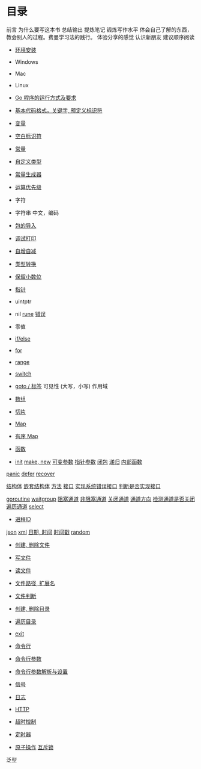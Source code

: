 # 目录

前言
  为什么要写这本书
    总结输出
    提炼笔记
    锻炼写作水平
    体会自己了解的东西，教会别人的过程。费曼学习法的践行。
    体验分享的感觉
    认识新朋友
  建议顺序阅读

- [环境安装](installation.md)
- Windows
- Mac
- Linux
- [Go 程序的运行方式及要求](buildandrun.md)
- [基本代码格式，关键字, 预定义标识符](basesyntaxandkeyword.md)
- [变量](variables.md)
- [空白标识符](blank_operator.md)
- [常量](const.md)
- [自定义类型](typedef.md)
- [常量生成器](iota.md)
- [运算优先级](operator_priority.md)
- 字符
- 字符串 中文，编码

- [包的导入](import.md)
- [调试打印](print.md)
- [自增自减](inc_and_dec.md)
- [类型转换](data_convert.md)
- [保留小数位](decimal.md)
- [指针](pointer.md)
- uintptr 
- nil
[rune](rune.md)
[错误](error.md)
- 零值

- [if/else](if_else.md)
- [for](for.md)
- [range](range.md)
- [switch](switch.md)
- [goto / 标签](goto.md)
可见性 (大写，小写)
作用域

- [数组](array.md)
- [切片](slice.md)
- [Map](map.md)
- [有序 Map](sorted_map.md)

- [函数](func.md)
- [init](init.md)
[make, new](make_with_new.md)
[可变参数](func_variadic_params.md)
[指针参数](func_pointer_params.md)
[闭包](func_closures.md)
[递归](func_recursion.md)
[内部函数](func_inner.md)

[panic](panic.md)
[defer](defer.md) 
[recover](recover.md)

[结构体](struct.md)
[嵌套结构体](struct_embedding.md)
[方法](methods.md)
[接口](interface.md)
[实现系统错误接口](implement_error.md)
[判断是否实现接口](implement.md)

[goroutine](goroutine.md)
[waitgroup](waitgroup.md)
[阻塞通道](channel.md)
[非阻塞通道](channel_buffer.md)
[关闭通道](channel_close.md)
[通道方向](channel_direction.md)
[检测通道是否关闭](channel_close_check.md)
[遍历通道](channel_range.md)
[select](select.md)

- [进程ID](process_id.md)

[json](json.md)
[xml](xml.md)
[日期, 时间](time.md)
[时间戳](timestamp.md)
[random](random.md)

- [创建, 删除文件](file_create_delete.md)
- [写文件](file_write.md)
- [读文件](file_read.md)
- [文件路径, 扩展名](file_path.md)
- [文件判断](file_check.md)
- [创建, 删除目录](dir_create_delete.md)
- [遍历目录](dir_walk.md) 

- [exit](exit.md)
- [命令行](command.md)
- [命令行参数](command_args.md)
- [命令行参数解析与设置](command_flag.md)
- [信号](signal.md)

- [日志](log.md)
- [HTTP](http.md) 

- [超时控制](timeout.md)
- [定时器](ticker.md)

- [原子操作](atomic.md)
[互斥锁](mutex.md)

泛型